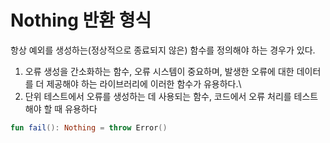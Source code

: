 # Nothing 반환 형식

항상 예외를 생성하는(정상적으로 종료되지 않은) 함수를 정의해야 하는 경우가 있다.

1. 오류 생성을 간소화하는 함수, 오류 시스템이 중요하며, 발생한 오류에 대한 데이터를 더 제공해야 하는 라이브러리에 이러한 함수가 유용하다.\
2. 단위 테스트에서 오류를 생성하는 데 사용되는 함수, 코드에서 오류 처리를 테스트해야 할 때 유용하다

```kotlin
fun fail(): Nothing = throw Error()
```